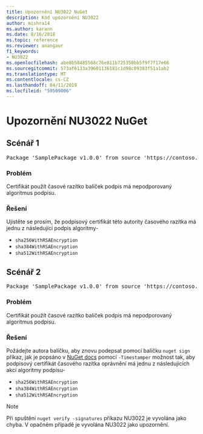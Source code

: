 ```yaml
---
title: Upozornění NU3022 NuGet
description: Kód upozornění NU3022
author: mishra14
ms.author: karann
ms.date: 8/16/2018
ms.topic: reference
ms.reviewer: anangaur
f1_keywords:
- NU3022
ms.openlocfilehash: abe8b58485568c76e811b725350bb5f9f7f17e66
ms.sourcegitcommit: 573af6133a39601136181c1d98c09303f51a1ab2
ms.translationtype: MT
ms.contentlocale: cs-CZ
ms.lasthandoff: 04/11/2019
ms.locfileid: "59509006"
---
```

# <a name="nuget-warning-nu3022"></a>Upozornění NU3022 NuGet

## <a name="scenario-1"></a>Scénář 1

<pre>Package 'SamplePackage v1.0.0' from source 'https://contoso.com/index.json': The primary signature's timestamp certificate has an unsupported signature algorithm.</pre>

### <a name="issue"></a>Problém

Certifikát použít časové razítko balíček podpis má nepodporovaný algoritmus podpisu.


### <a name="solution"></a>Řešení

Ujistěte se prosím, že podpisový certifikát této autority časového razítka má jednu z následující podpis algoritmy- 
* `sha256WithRSAEncryption`
* `sha384WithRSAEncryption`
* `sha512WithRSAEncryption`



## <a name="scenario-2"></a>Scénář 2

<pre>Package 'SamplePackage v1.0.0' from source 'https://contoso.com/index.json': The timestamp certificate has an unsupported signature algorithm (SHA1). The following algorithms are supported: SHA256RSA, SHA384RSA, SHA512RSA.</pre>

### <a name="issue"></a>Problém

Certifikát použít časové razítko balíček podpis má nepodporovaný algoritmus podpisu.


### <a name="solution"></a>Řešení

Požádejte autora balíčku, aby znovu podepsat pomocí balíčku `nuget sign` příkaz, jak je popsáno v [NuGet docs](https://docs.microsoft.com/en-us/nuget/create-packages/sign-a-package) pomocí `-Timestamper` možnost tak, aby podpisový certifikát časového razítka oprávnění má jednu z následujících akcí algoritmy podpisu-
* `sha256WithRSAEncryption`
* `sha384WithRSAEncryption`
* `sha512WithRSAEncryption`


> [!Note]
> Při spuštění `nuget verify -signatures` příkazu NU3022 je vyvolána jako chyba. V opačném případě je vyvolána NU3022 jako upozornění.
